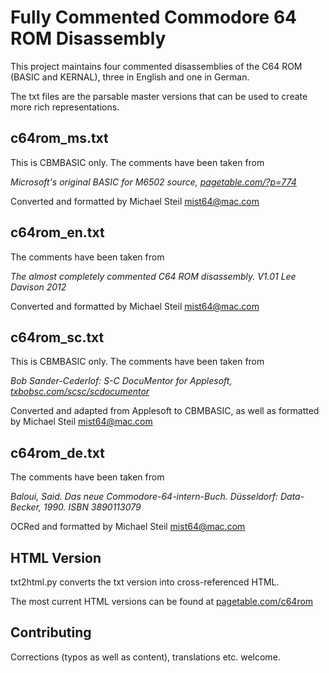 # Fully Commented Commodore 64 ROM Disassembly

This project maintains four commented disassemblies of the C64 ROM (BASIC and KERNAL), three in English and one in German.

The txt files are the parsable master versions that can be used to create more rich representations.

## c64rom_ms.txt

This is CBMBASIC only. The comments have been taken from

*Microsoft's original BASIC for M6502 source, [pagetable.com/?p=774](http://www.pagetable.com/?p=774)*

Converted and formatted by Michael Steil <mist64@mac.com>

## c64rom_en.txt

The comments have been taken from

*The almost completely commented C64 ROM disassembly. V1.01 Lee Davison 2012*

Converted and formatted by Michael Steil <mist64@mac.com>

## c64rom_sc.txt

This is CBMBASIC only. The comments have been taken from

*Bob Sander-Cederlof: S-C DocuMentor for Applesoft, [txbobsc.com/scsc/scdocumentor](http://www.txbobsc.com/scsc/scdocumentor/)*

Converted and adapted from Applesoft to CBMBASIC, as well as formatted by Michael Steil <mist64@mac.com>

## c64rom_de.txt

The comments have been taken from

*Baloui, Said. Das neue Commodore-64-intern-Buch. Düsseldorf: Data-Becker, 1990. ISBN 3890113079*

OCRed and formatted by Michael Steil <mist64@mac.com>

## HTML Version

txt2html.py converts the txt version into cross-referenced HTML.

The most current HTML versions can be found at [pagetable.com/c64rom](http://pagetable.com/c64rom)

## Contributing

Corrections (typos as well as content), translations etc. welcome.

